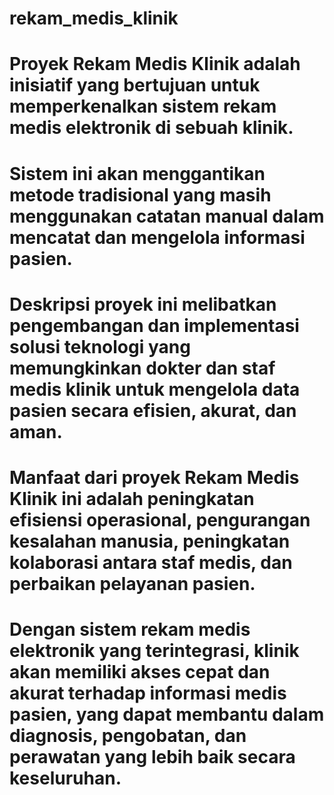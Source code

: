 # rekam_medis_klinik

# Proyek Rekam Medis Klinik adalah inisiatif yang bertujuan untuk memperkenalkan sistem rekam medis elektronik di sebuah klinik. 
# Sistem ini akan menggantikan metode tradisional yang masih menggunakan catatan manual dalam mencatat dan mengelola informasi pasien.
# Deskripsi proyek ini melibatkan pengembangan dan implementasi solusi teknologi yang memungkinkan dokter dan staf medis klinik untuk mengelola data pasien secara efisien, akurat, dan aman.
# Manfaat dari proyek Rekam Medis Klinik ini adalah peningkatan efisiensi operasional, pengurangan kesalahan manusia, peningkatan kolaborasi antara staf medis, dan perbaikan pelayanan pasien. 
# Dengan sistem rekam medis elektronik yang terintegrasi, klinik akan memiliki akses cepat dan akurat terhadap informasi medis pasien, yang dapat membantu dalam diagnosis, pengobatan, dan perawatan yang lebih baik secara keseluruhan.
